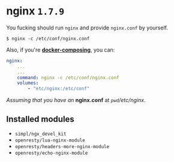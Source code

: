 # nginx `1.7.9`

You fucking should run `nginx` and provide `nginx.conf` by yourself.

`$ nginx -c /etc/conf/nginx.conf`

Also, if you're **[docker-composing](https://docs.docker.com/compose/)**, you can:
```yaml
nginx:
    ...
    ...
    command: nginx -c /etc/conf/nginx.conf
    volumes:
        - "etc/nginx:/etc/conf"
```

*Assuming that you have an* **nginx.conf** at *`pwd`/etc/nginx*.


## Installed modules
- `simpl/ngx_devel_kit`
- `openresty/lua-nginx-module`
- `openresty/headers-more-nginx-module`
- `openresty/echo-nginx-module`
